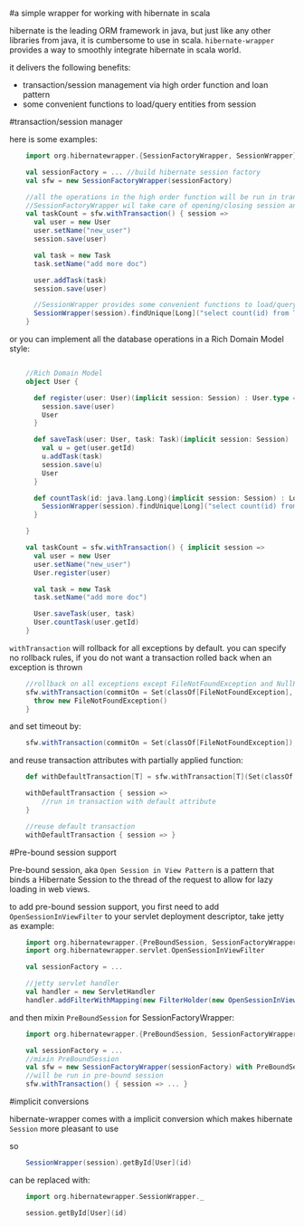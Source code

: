 #a simple wrapper for working with hibernate in scala

hibernate is the leading ORM framework in java, but just like any other libraries from java, it is cumbersome to use in scala. `hibernate-wrapper` provides a way to smoothly integrate hibernate in scala world.

it delivers the following benefits:

* transaction/session management via high order function and loan pattern 
* some convenient functions to load/query entities from session

#transaction/session manager

here is some examples:

```scala
    import org.hibernatewrapper.{SessionFactoryWrapper, SessionWrapper}

    val sessionFactory = ... //build hibernate session factory
    val sfw = new SessionFactoryWrapper(sessionFactory)

    //all the operations in the high order function will be run in transaction
    //SessionFactoryWrapper wil take care of opening/closing session and starting/committing transaction
    val taskCount = sfw.withTransaction() { session =>
      val user = new User
      user.setName("new_user")
      session.save(user)

      val task = new Task
      task.setName("add more doc")

      user.addTask(task)
      session.save(user)

      //SessionWrapper provides some convenient functions to load/query entities 
      SessionWrapper(session).findUnique[Long]("select count(id) from Task where user = ?", user)
    }
```

or you can implement all the database operations in a Rich Domain Model style:

```scala

    //Rich Domain Model
    object User {

      def register(user: User)(implicit session: Session) : User.type = {
        session.save(user)
        User
      }

      def saveTask(user: User, task: Task)(implicit session: Session) : User.type = {
        val u = get(user.getId)
        u.addTask(task)
        session.save(u)
        User
      }

      def countTask(id: java.lang.Long)(implicit session: Session) : Long = {
        SessionWrapper(session).findUnique[Long]("select count(id) from Task where user.id = ?", id)
      }

    }

    val taskCount = sfw.withTransaction() { implicit session =>
      val user = new User
      user.setName("new_user")
      User.register(user)

      val task = new Task
      task.setName("add more doc")

      User.saveTask(user, task)
      User.countTask(user.getId)
    }
```

`withTransaction` will rollback for all exceptions by default. you can specify no rollback rules, if you do not want a transaction rolled back when an exception is thrown

```scala
    //rollback on all exceptions except FileNotFoundException and NullPointerException
    sfw.withTransaction(commitOn = Set(classOf[FileNotFoundException], classOf[NullPointerException])) { session =>
      throw new FileNotFoundException()
    }
```

and set timeout by:

```scala
    sfw.withTransaction(commitOn = Set(classOf[FileNotFoundException]), timeout = 3) { session => }
```

and reuse transaction attributes with partially applied function:

```scala
    def withDefaultTransaction[T] = sfw.withTransaction[T](Set(classOf[RuntimeException]), 3)(_ : Session => T)

    withDefaultTransaction { session =>
        //run in transaction with default attribute
    }

    //reuse default transaction
    withDefaultTransaction { session => }
```

#Pre-bound session support

Pre-bound session, aka `Open Session in View Pattern` is a pattern that binds a Hibernate Session to the thread of the request to allow for lazy loading in web views.

to add pre-bound session support, you first need to add `OpenSessionInViewFilter` to your servlet deployment descriptor, take jetty as example:

```scala
    import org.hibernatewrapper.{PreBoundSession, SessionFactoryWrapper}
    import org.hibernatewrapper.servlet.OpenSessionInViewFilter

    val sessionFactory = ...

    //jetty servlet handler
    val handler = new ServletHandler
    handler.addFilterWithMapping(new FilterHolder(new OpenSessionInViewFilter(sf)), "/*", FilterMapping.ALL)
```

and then mixin `PreBoundSession` for SessionFactoryWrapper:

```scala
    import org.hibernatewrapper.{PreBoundSession, SessionFactoryWrapper}

    val sessionFactory = ...
    //mixin PreBoundSession 
    val sfw = new SessionFactoryWrapper(sessionFactory) with PreBoundSession
    //will be run in pre-bound session
    sfw.withTransaction() { session => ... }
```

#implicit conversions

hibernate-wrapper comes with a implicit conversion which makes hibernate `Session` more pleasant to use

so

```scala
    SessionWrapper(session).getById[User](id)
```

can be replaced with:

```scala
    import org.hibernatewrapper.SessionWrapper._

    session.getById[User](id)
```

